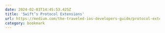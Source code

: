 ```yaml
---
date: 2024-02-03T14:45:53.425Z
title: 'Swift’s Protocol Extensions'
url: https://medium.com/the-traveled-ios-developers-guide/protocol-extensions-1e86b04509c7
category: bookmark
---
```

